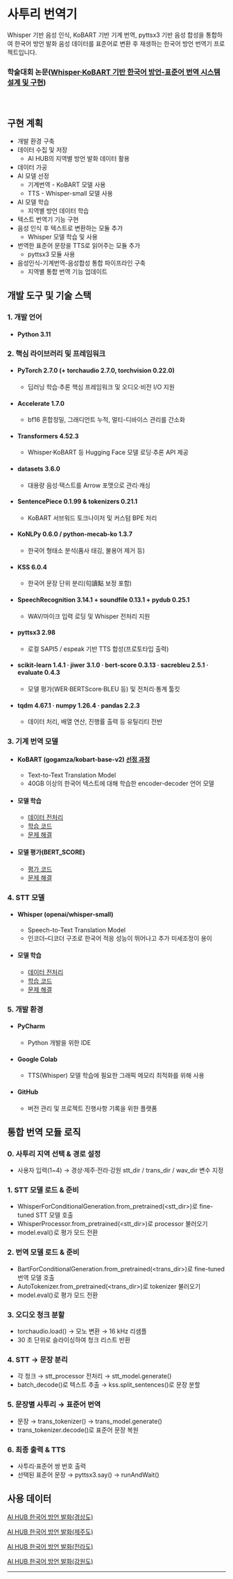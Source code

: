 # 사투리 번역기
Whisper 기반 음성 인식, KoBART 기반 기계 번역, pyttsx3 기반 음성 합성을 통합하여 한국어 방언 발화 음성 데이터를 표준어로 변환 후 재생하는 한국어 방언 번역기 프로젝트입니다.
  ### 학술대회 논문([Whisper·KoBART 기반 한국어 방언-표준어 번역 시스템 설계 및 구현](https://github.com/IMBLOP/dialect-translator/blob/a3f03e5a8505fd4f43c02946305a9076b548a4e9/Whisper%C2%B7KoBART%20%EA%B8%B0%EB%B0%98%20%ED%95%9C%EA%B5%AD%EC%96%B4%20%EB%B0%A9%EC%96%B8-%ED%91%9C%EC%A4%80%EC%96%B4%20%EB%B2%88%EC%97%AD%20%EC%8B%9C%EC%8A%A4%ED%85%9C%20%EC%84%A4%EA%B3%84%20%EB%B0%8F%20%EA%B5%AC%ED%98%84_%EA%B3%BD%EB%8C%80%ED%98%81.pdf))
　

## 구현 계획
- 개발 환경 구축
- 데이터 수집 및 저장
  - AI HUB의 지역별 방언 발화 데이터 활용
- 데이터 가공
- AI 모델 선정
  - 기계번역 - KoBART 모델 사용
  - TTS - Whisper-small 모델 사용
- AI 모델 학습
  - 지역별 방언 데이터 학습
- 텍스트 번역기 기능 구현
- 음성 인식 후 텍스트로 변환하는 모듈 추가
  - Whisper 모델 학습 및 사용
- 번역한 표준어 문장을 TTS로 읽어주는 모듈 추가
  - pyttsx3 모듈 사용
- 음성인식-기계번역-음성합성 통합 파이프라인 구축
  - 지역별 통합 번역 기능 업데이트
    

## 개발 도구 및 기술 스택
### 1. 개발 언어
- #### Python 3.11
  
### 2. 핵심 라이브러리 및 프레임워크
- #### PyTorch 2.7.0 (+ torchaudio 2.7.0, torchvision 0.22.0)  
  - 딥러닝 학습·추론 핵심 프레임워크 및 오디오·비전 I/O 지원
- #### Accelerate 1.7.0  
  - bf16 혼합정밀, 그래디언트 누적, 멀티-디바이스 관리를 간소화
- #### Transformers 4.52.3  
  - Whisper·KoBART 등 Hugging Face 모델 로딩·추론 API 제공
- #### datasets 3.6.0  
  - 대용량 음성·텍스트를 Arrow 포맷으로 관리·캐싱
- #### SentencePiece 0.1.99 & tokenizers 0.21.1  
  - KoBART 서브워드 토크나이저 및 커스텀 BPE 처리
- #### KoNLPy 0.6.0 / python-mecab-ko 1.3.7  
  - 한국어 형태소 분석(품사 태깅, 불용어 제거 등)
- #### KSS 6.0.4  
  - 한국어 문장 단위 분리(句讀點 보정 포함)
- #### SpeechRecognition 3.14.1 + soundfile 0.13.1 + pydub 0.25.1  
  - WAV/마이크 입력 로딩 및 Whisper 전처리 지원
- #### pyttsx3 2.98  
  - 로컬 SAPI5 / espeak 기반 TTS 합성(프로토타입 출력)
- #### scikit-learn 1.4.1 · jiwer 3.1.0 · bert-score 0.3.13 · sacrebleu 2.5.1 · evaluate 0.4.3  
  - 모델 평가(WER·BERTScore·BLEU 등) 및 전처리·통계 툴킷
- #### tqdm 4.67.1 · numpy 1.26.4 · pandas 2.2.3  
  - 데이터 처리, 배열 연산, 진행률 출력 등 유틸리티 전반
    
### 3. 기계 번역 모델
- #### KoBART (gogamza/kobart-base-v2) [선정 과정](https://github.com/IMBLOP/dialect-translator/issues/2#issue-2995355902)
  - Text-to-Text Translation Model
  - 40GB 이상의 한국어 텍스트에 대해 학습한 encoder-decoder 언어 모델
- #### 모델 학습
  - [데이터 전처리](src/preprocessing)
  - [학습 코드](src/training/training.py)
  - [문제 해결](https://github.com/IMBLOP/dialect-translator/issues/1#issue-2995320637)
- #### 모델 평가(BERT_SCORE)
  - [평가 코드](src/evaluation/bert_score_eval.py)
  - [문제 해결](https://github.com/IMBLOP/dialect-translator/issues/3#issue-2995488377)

### 4. STT 모델
- #### Whisper (openai/whisper-small)
  - Speech-to-Text Translation Model
  - 인코더–디코더 구조로 한국어 적응 성능이 뛰어나고 추가 미세조정이 용이
- #### 모델 학습
  - [데이터 전처리](src/stt/stt_preprocess.py)
  - [학습 코드](src/stt/Whisper.ipynb)
  - [문제 해결](https://github.com/IMBLOP/dialect-translator/issues/4)

### 5. 개발 환경
- #### PyCharm
  - Python 개발을 위한 IDE
- #### Google Colab
  - TTS(Whisper) 모델 학습에 필요한 그래픽 메모리 최적화를 위해 사용
- #### GitHub
  - 버전 관리 및 프로젝트 진행사항 기록을 위한 플랫폼

 
## 통합 번역 모듈 로직
### 0. 사투리 지역 선택 & 경로 설정
- 사용자 입력(1~4) → 경상·제주·전라·강원 stt_dir / trans_dir / wav_dir 변수 지정

### 1. STT 모델 로드 & 준비
- WhisperForConditionalGeneration.from_pretrained(<stt_dir>)로 fine-tuned STT 모델 호출
- WhisperProcessor.from_pretrained(<stt_dir>)로 processor 불러오기
- model.eval() 로 평가 모드 전환

### 2. 번역 모델 로드 & 준비
- BartForConditionalGeneration.from_pretrained(<trans_dir>)로 fine-tuned 번역 모델 호출
- AutoTokenizer.from_pretrained(<trans_dir>)로 tokenizer 불러오기
- model.eval() 로 평가 모드 전환

### 3. 오디오 청크 분할
- torchaudio.load() → 모노 변환 → 16 kHz 리샘플
- 30 초 단위로 슬라이싱하여 청크 리스트 반환

### 4. STT → 문장 분리
- 각 청크 → stt_processor 전처리 → stt_model.generate()
- batch_decode()로 텍스트 추출 → kss.split_sentences()로 문장 분할

### 5. 문장별 사투리 → 표준어 번역
- 문장 → trans_tokenizer() → trans_model.generate()
- trans_tokenizer.decode()로 표준어 문장 복원

### 6. 최종 출력 & TTS
- 사투리·표준어 쌍 번호 출력
- 선택된 표준어 문장 → pyttsx3.say() → runAndWait()


## 사용 데이터
[AI HUB 한국어 방언 발화(경상도)](https://aihub.or.kr/aihubdata/data/view.do?currMenu=&topMenu=&aihubDataSe=data&dataSetSn=119)
 
  [AI HUB 한국어 방언 발화(제주도)](https://aihub.or.kr/aihubdata/data/view.do?currMenu=115&topMenu=100&aihubDataSe=realm&dataSetSn=121)
  
  [AI HUB 한국어 방언 발화(전라도)](https://aihub.or.kr/aihubdata/data/view.do?currMenu=115&topMenu=100&aihubDataSe=realm&dataSetSn=120)
  
  [AI HUB 한국어 방언 발화(강원도)](https://aihub.or.kr/aihubdata/data/view.do?currMenu=115&topMenu=100&aihubDataSe=realm&dataSetSn=118)  


---

